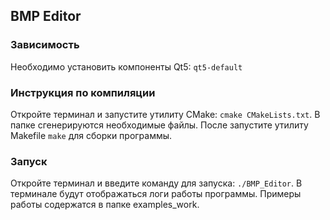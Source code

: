 ## BMP Editor

### Зависимость
Необходимо установить компоненты Qt5: ```qt5-default```

### Инструкция по компиляции
Откройте терминал и запустите утилиту CMake: ```cmake CMakeLists.txt```.
В папке сгенерируются необходимые файлы. После запустите утилиту Makefile ```make``` 
для сборки программы.

### Запуск
Откройте терминал и введите команду для запуска: ```./BMP_Editor```.
В терминале будут отображаться логи работы программы. Примеры работы содержатся
в папке examples_work.
